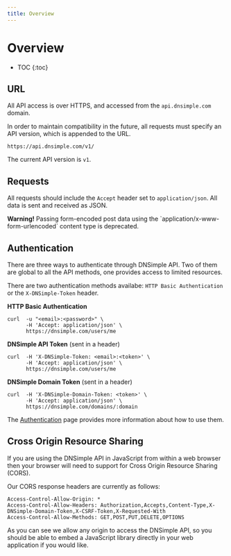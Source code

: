 ```yaml
---
title: Overview
---
```


# Overview

* TOC
{:toc}


## URL

All API access is over HTTPS, and accessed from the `api.dnsimple.com` domain.

In order to maintain compatibility in the future, all requests must specify an API version, which is appended to the URL.

    https://api.dnsimple.com/v1/

The current API version is `v1`.


## Requests

All requests should include the `Accept` header set to `application/json`. All data is sent and received as JSON.

<div class="alert">
  <strong>Warning!</strong> Passing form-encoded post data using the `application/x-www-form-urlencoded` content type is deprecated.
</div>


## Authentication

There are three ways to authenticate through DNSimple API. Two of them are global to all the API methods, one provides access to limited resources.

There are two authentication methods availabe: `HTTP Basic Authentication` or the `X-DNSimple-Token` header.

**HTTP Basic Authentication**

    curl  -u "<email>:<password>" \
          -H 'Accept: application/json' \
          https://dnsimple.com/users/me

**DNSimple API Token** (sent in a header)

    curl  -H 'X-DNSimple-Token: <email>:<token>' \
          -H 'Accept: application/json' \
          https://dnsimple.com/users/me

**DNSimple Domain Token** (sent in a header)

    curl  -H 'X-DNSimple-Domain-Token: <token>' \
          -H 'Accept: application/json' \
          https://dnsimple.com/domains/:domain

The [Authentication](/authentication/) page provides more information about how to use them.


## Cross Origin Resource Sharing

If you are using the DNSimple API in JavaScript from within a web browser then your browser will need to support for Cross Origin Resource Sharing (CORS).

Our CORS response headers are currently as follows:

    Access-Control-Allow-Origin: *
    Access-Control-Allow-Headers: Authorization,Accepts,Content-Type,X-DNSimple-Domain-Token,X-CSRF-Token,X-Requested-With
    Access-Control-Allow-Methods: GET,POST,PUT,DELETE,OPTIONS

As you can see we allow any origin to access the DNSimple API, so you should be able to embed a JavaScript library directly in your web application if you would like.
